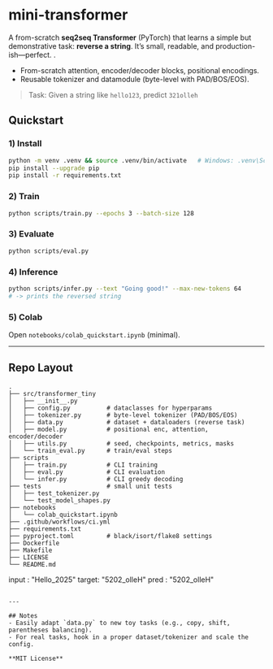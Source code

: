 # mini-transformer

A from-scratch **seq2seq Transformer** (PyTorch) that learns a simple but demonstrative task:
**reverse a string**. It’s small, readable, and production-ish—perfect.
.

- From-scratch attention, encoder/decoder blocks, positional encodings.
-  Reusable tokenizer and datamodule (byte-level with PAD/BOS/EOS).

> Task: Given a string like `hello123`, predict `321olleh`
## Quickstart

### 1) Install
```bash
python -m venv .venv && source .venv/bin/activate   # Windows: .venv\Scripts\activate
pip install --upgrade pip
pip install -r requirements.txt
```

### 2) Train
```bash
python scripts/train.py --epochs 3 --batch-size 128
```

### 3) Evaluate
```bash
python scripts/eval.py
```

### 4) Inference
```bash
python scripts/infer.py --text "Going good!" --max-new-tokens 64
# -> prints the reversed string
```

### 5) Colab
Open `notebooks/colab_quickstart.ipynb` (minimal).

---

## Repo Layout
```
.
├── src/transformer_tiny
│   ├── __init__.py
│   ├── config.py          # dataclasses for hyperparams
│   ├── tokenizer.py       # byte-level tokenizer (PAD/BOS/EOS)
│   ├── data.py            # dataset + dataloaders (reverse task)
│   ├── model.py           # positional enc, attention, encoder/decoder
│   ├── utils.py           # seed, checkpoints, metrics, masks
│   └── train_eval.py      # train/eval steps
├── scripts
│   ├── train.py           # CLI training
│   ├── eval.py            # CLI evaluation
│   └── infer.py           # CLI greedy decoding
├── tests                  # small unit tests
│   ├── test_tokenizer.py
│   └── test_model_shapes.py
├── notebooks
│   └── colab_quickstart.ipynb
├── .github/workflows/ci.yml
├── requirements.txt
├── pyproject.toml         # black/isort/flake8 settings
├── Dockerfile
├── Makefile
├── LICENSE
└── README.md
```
input : "Hello_2025"
target: "5202_olleH"
pred  : "5202_olleH"
```

---

## Notes
- Easily adapt `data.py` to new toy tasks (e.g., copy, shift, parentheses balancing).
- For real tasks, hook in a proper dataset/tokenizer and scale the config.

**MIT License** 
